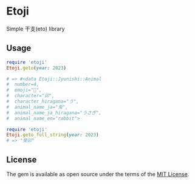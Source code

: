 # Etoji

Simple 干支(eto) library

## Usage

```ruby
require 'etoji'
Etoji.geto(year: 2023)

# => #<data Etoji::Jyunishi::Animal
#  number=4,
#  emoji="🐰",
#  character="卯",
#  character_hiragana="う",
#  animal_name_ja="兎",
#  animal_name_ja_hiragana="うさぎ",
#  animal_name_en="rabbit">
```

```ruby
require 'etoji'
Etoji.geto_full_string(year: 2023)
# => "癸卯"
```

## License

The gem is available as open source under the terms of the [MIT License](https://opensource.org/licenses/MIT).
